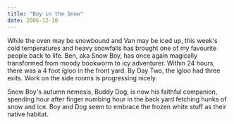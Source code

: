 ```yaml
---
title: "Boy in the Snow"
date: 2006-12-10
---
```


While the oven may be snowbound and Van may be iced up, this week's cold temperatures and heavy snowfalls has brought one of my favourite people back to life. Ben, aka Snow Boy, has once again magically transformed from moody bookworm to icy adventurer. Within 24 hours, there was a 4 foot igloo in the front yard. By Day Two, the igloo had three exits. Work on the side rooms is progressing nicely.

Snow Boy's autumn nemesis, Buddy Dog, is now his faithful companion, spending hour after finger numbing hour in the back yard fetching hunks of snow and ice. Boy and Dog seem to embrace the frozen white stuff as their native habitat.
